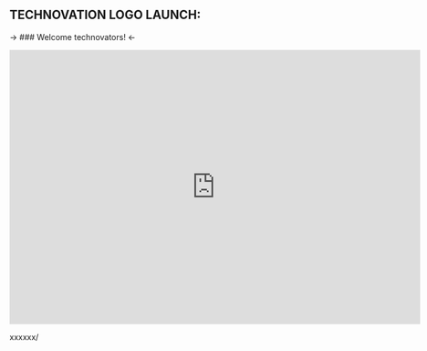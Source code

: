 ## TECHNOVATION LOGO LAUNCH:

-> ### Welcome technovators! <-

<iframe width="720" height="480" src="https://www.youtube.com/embed/SkxtSb3SBd0" title="YouTube video player" frameborder="0" allow="accelerometer; autoplay; clipboard-write; encrypted-media; gyroscope; picture-in-picture" allowfullscreen></iframe>
  
  xxxxxx/
